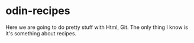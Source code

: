 # odin-recipes
Here we are going to do pretty stuff with Html, Git. The only thing I know is it's something about recipes.